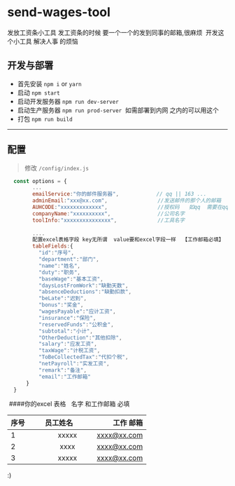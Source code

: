 # send-wages-tool
发放工资条小工具
发工资条的时候 要一个一个的发到同事的邮箱,很麻烦  开发这个小工具 解决人事 的烦恼

## 开发与部署
- 首先安装 `npm i` or `yarn`
- 启动 `npm start`
- 启动开发服务器 `npm run dev-server`
- 启动生产服务器 `npm run prod-server`  如需部署到内网 之内的可以用这个 
- 打包 `npm run build`

---------------------

## 配置
> 修改 `/config/index.js`
```javascript
  const options = {
        ...
        emailService:"你的邮件服务器",            // qq || 163 ...
        adminEmail:"xxx@xx.com",                //发送邮件的那个人的邮箱
        AUHCODE:"xxxxxxxxxxxxx",                //授权码   如qq  需要在qq邮箱》设置》账户  里面去申请
        companyName:"xxxxxxxxxx",               //公司名字
        toolInfo:"xxxxxxxxxxxxxxx",             //工具名字
        
        ....
        配置excel表格字段 key无所谓  value要和excel字段一样  【工作邮箱必填】   比如:
        tableFields:{
          "id":"序号",
          "department":"部门",
          "name":"姓名",
          "duty":"职务",
          "baseWage":"基本工资",
          "daysLostFromWork":"缺勤天数",
          "absenceDeductions":"缺勤扣款",
          "beLate":"迟到",
          "bonus":"奖金",
          "wagesPayable":"应计工资",
          "insurance":"保险",
          "reservedFunds":"公积金",
          "subtotal":"小计",
          "OtherDeduction":"其他扣除",
          "salary":"应发工资",
          "taxWage":"计税工资",
          "ToBeCollectedTax":"代扣个税",
          "netPayroll":"实发工资",
          "remark":"备注",
          "email":"工作邮箱"
      }
  }
```

 ####你的excel 表格   名字 和工作邮箱 必填
 
| 序号        | 员工姓名          | 工作 邮箱 |
| ------------- |:-------------:| -----:|
| 1    | xxxxx | xxxx@xx.com |
| 2    | xxxx     |    xxxx@xx.com|
| 3 | xxxxx     |     xxxx@xx.com |

:)

 
